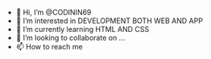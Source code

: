 - 👋 Hi, I’m @CODININ69
- 👀 I’m interested in DEVELOPMENT BOTH WEB AND APP
- 🌱 I’m currently learning HTML AND CSS
- 💞️ I’m looking to collaborate on ...
- 📫 How to reach me 

<!---
CODININ69/CODININ69 is a ✨ special ✨ repository because its `README.md` (this file) appears on your GitHub profile.
You can click the Preview link to take a look at your changes.
--->
